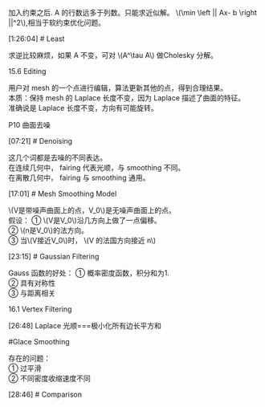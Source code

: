 

加入约束之后. A 的行数远多于列数。只能求近似解。
\\(\min \left \|| Ax- b \right \||^2\\),相当于软约束优化问题。    


[1:26:04] # Least    

求逆比较麻烦，如果 A 不变，可对 \\(A^\tau A\\) 做Cholesky 分解。    

15.6 Editing     

用户对 mesh 的一个点进行编辑，算法更新其他的点，得到合理结果。     
本质：保持 mesh 的 Laplace 长度不变，因为 Laplace 描述了曲面的特征。    
准确说是 Laplace 长度不变，方向有可能旋转。     

P10 曲面去噪    

[07:21] # Denoising     

这几个词都是去噪的不同表达。    
在连续几何中， fairing 代表光顺，与 smoothing 不同。   
在离散几何中， fairing 与 smoothing 通用。     


[17:01] # Mesh Smoothing Model    

\\(V是带噪声曲面上的点，V_0\\)是无噪声曲面上的点。    
假设：
① \\(V是V_0\\)沿几方向上做了一点偏移。    
② \\(n是V_0\\)的法方向。   
③ 当\\(V接近V_0\\)时， \\(V 的法国方向接近 n\\)    


[23:15] # Gaussian Filtering    

Gauss 函数的好处：
① 概率密度函数，积分和为1.     
② 具有对称性    
③ 与距离相关    

16.1 Vertex Filtering     


[26:48] Laplace 光顺===极小化所有边长平方和     

#Glace Smoothing   

存在的问题：    
① 过平滑   
② 不同密度收缩速度不同   


[28:46] # Comparison    